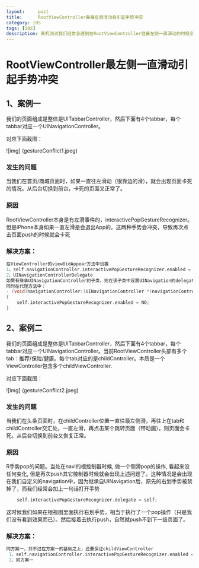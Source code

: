 ```yaml
---
layout:     post
title:      RootViewController靠最左侧滑动会引起手势冲突
category: iOS
tags: [iOS]
description: 真机测试我们经常会遇到在RootViewController往最左侧一直滑动的时候会引起页面卡死。尤其是当点击要push一个新页面时
---
```


# RootViewController最左侧一直滑动引起手势冲突

## 1、案例一

我们的页面组成是整体是UITabbarController，然后下面有4个tabbar，每个tabbar对应一个UINavigationController。

对应下面截图：

![img] (gestureConflict1.jpeg)

### 发生的问题

当我们在首页/商城页面时，如果一直往左滑动（很靠边的滑），就会出现页面卡死的情况。从后台切换到前台，卡死的页面又正常了。

### 原因
RootViewController本身是有左滑事件的，interactivePopGestureRecognizer。但是iPhone本身如果一直左滑是会退出App的。这两种手势会冲突，导致再次点击页面push的时候就会卡死

### 解决方案：

```c++
在ViewController的viewDidAppear方法中设置
1、self.navigationController.interactivePopGestureRecognizer.enabled = NO;
2、UINavigationControllerDelegate
如果有继承UINavigationController的子类，则在该子类中设置UINavigation的delegate=self;
同时在代理方法中：
- (void)navigationController:(UINavigationController *)navigationController didShowViewController:(UIViewController *)viewController animated:(BOOL)animated
{
    self.interactivePopGestureRecognizer.enabled = NO;
}
```

## 2、案例二

我们的页面组成是整体是UITabbarController，然后下面有4个tabbar，每个tabbar对应一个UINavigationController。当前RootViewController头部有多个tab：推荐/保险/健康。每个tab对应的是childController。本质是一个ViewController包含多个childViewController.

对应下面截图：

![img] (gestureConflict2.jpeg)

### 发生的问题

当我们在头条页面时，在childController位置一直往最左侧滑，再往上在tab和childController交汇处，一直左滑，再点击某个跳转页面（带动画）。则页面会卡死。从后台切换到前台又恢复正常。

### 原因
R手势pop的问题。当处在navi的根控制器时候, 做一个侧滑pop的操作, 看起来没任何变化, 但是再次push其它控制器时候就会出现上述问题了。这种情况是会出现在我们自定义的navigation中，因为继承自UINavigation后，原先的右划手势被禁掉了，而我们经常会加上一句话打开手势
```c++
    self.interactivePopGestureRecognizer.delegate = self;

```
这时候我们如果在根视图里面执行右划手势，相当于执行了一个pop操作（只是我们没有看到效果而已）。然后接着去执行push，自然就push不到下一级页面了。

### 解决方案：

```c++
同方案一，只不过在方案一的基础之上，还要保证childViewController
 1、self.navigationController.interactivePopGestureRecognizer.enabled = NO;
 2、同方案一
```
